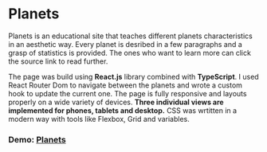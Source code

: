 # Planets

Planets is an educational site that teaches different planets characteristics in an aesthetic way. Every planet is desribed in a few paragraphs and a grasp of statistics is provided. The ones who want to learn more can click the source link to read further.

The page was build using **React.js** library combined with **TypeScript**. I used React Router Dom to navigate between the planets and wrote a custom hook to update the current one. The page is fully responsive and layouts properly on a wide variety of devices. **Three individual views are implemented for phones, tablets and desktop.** CSS was wrtitten in a modern way with tools like Flexbox, Grid and variables.

### Demo: [Planets](https://planets-sable.vercel.app/mercury)
